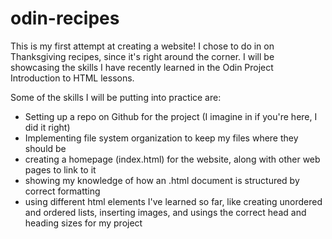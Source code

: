 # odin-recipes

This is my first attempt at creating a website! I chose to do in on
Thanksgiving recipes, since it's right around the corner. I will be
showcasing the skills I have recently learned in the Odin Project 
Introduction to HTML lessons.

Some of the skills I will be putting into practice are:

- Setting up a repo on Github for the project (I imagine in if you're here, I did it right)
- Implementing file system organization to keep my files where they should be
- creating a homepage (index.html) for the website, along with other
web pages to link to it
- showing my knowledge of how an .html document is structured by 
correct formatting
- using different html elements I've learned so far, like creating
unordered and ordered lists, inserting images, and usings the correct head and heading sizes for my project
